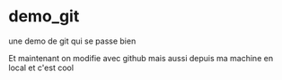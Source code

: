 # demo_git
une demo de git qui se passe bien

Et maintenant on modifie avec github
mais aussi depuis ma machine en local et c'est cool
